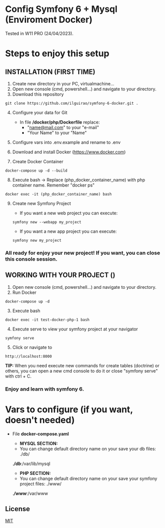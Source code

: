 ﻿# Config Symfony 6 + Mysql (Enviroment Docker)
Tested in W11 PRO (24/04/2023). 

# Steps to enjoy this setup

## INSTALLATION (FIRST TIME)

1. Create new directory in your PC, virtualmachine...
2. Open new console (cmd, powershell...) and navigate to your directory. 
3. Download this repository

``` git clone https://github.com/ilguirao/symfony-6-docker.git . ```

4. Configure your data for Git
    - In file **/docker/php/Dockerfile** replace:
        - "name@mail.com" to your "e-mail"
        - "Your Name" to your "Name"

5. Configure vars into .env.example and rename to .env

6. Download and install Docker (https://www.docker.com)

7. Create Docker Container 

``` docker-compose up -d --build ```

8. Execute bash -> Replace (php_docker_container_name) with php container name. Remember "docker ps"

``` docker exec -it (php_docker_container_name) bash ```

9. Create new Symfony Project

    - If you want a new web project you can execute:

    ``` symfony new --webapp my_project ```

    - If you want a new app project you can execute:

    ``` symfony new my_project ```

### All ready for enjoy your new project! If you want, you can close this console session.

## WORKING WITH YOUR PROJECT ()

1. Open new console (cmd, powershell...) and navigate to your directory.
2. Run Docker

``` docker-compose up -d ```

3. Execute bash

``` docker exec -it test-docker-php-1 bash ```

4. Execute serve to view your symfony project at your navigator

``` symfony serve ```

5. Click or navigate to 

``` http://localhost:8000 ```

**TIP:** When you need execute new commands for create tables (doctrine) or others, you can open a new cmd console to do it or close "symfony serve" with ctrl + C.

### Enjoy and learn with symfony 6.

# Vars to configure (if you want, doesn't needed)

- File **docker-compose.yaml**
    - **MYSQL SECTION:**
    - You can change default directory name on your save your db files: ./db/

    .***/db***:/var/lib/mysql

    - **PHP SECTION:**
    - You can change default directory name on your save your symfony project files: ./www/
    
    .***/www***:/var/www

## License
[MIT](https://choosealicense.com/licenses/mit/)
